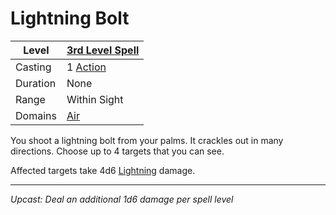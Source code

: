 # Lightning Bolt

| Level    | [3rd Level Spell](3rd%20Level%20Spells.md)                            |
| -------- | --------------------------------------------------------------------- |
| Casting  | 1 [Action](../../../../Game%20Procedures/Core%20Procedures/Action.md) |
| Duration | None                                                                  |
| Range    | Within Sight                                                          |
| Domains  | [Air](../../Spell%20Domains/Air.md)                                   |

You shoot a lightning bolt from your palms. It crackles out in many directions. Choose up to 4 targets that you can see.

Affected targets take 4d6 [Lightning](../../../../Game%20Procedures/Combat/Damage%20Types/Lightning.md) damage.

---
*Upcast: Deal an additional 1d6 damage per spell level*
